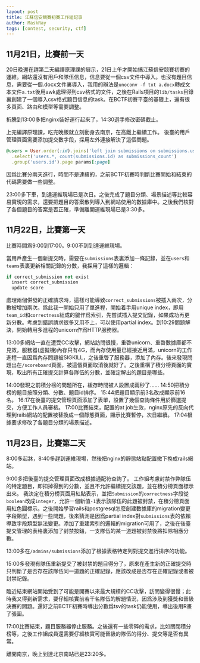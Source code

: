 ```yaml
---
layout: post
title: 江蘇信安競賽初賽工作組記事
author: MaskRay
tags: [contest, security, ctf]
---
```


## 11月21日，比賽前一天

20日晚還在趕第二天編譯原理課的展示，21日上午才開始搞江蘇信安競賽初賽的運維。網站還沒有用戶和隊伍信息，信息要從一個csv文件中導入。也沒有題目信息，需要從一個.docx文件裏導入，我用的辦法是`unoconv -f txt a.docx`轉成文本文件`a.txt`後用awk處理得到csv格式的文件，之後在Rails項目的`lib/tasks`目錄裏創建了一個導入csv格式題目信息的task。在BCTF初賽平臺的基礎上，還有很多頁面、路由和模型等需要調整。

<!-- more -->

折騰到13:00多把nginx裝好運行起來了，14:30選手修改密碼截止。

上完編譯原理課，吃完晚飯就立刻動身去南京，在高鐵上繼續工作。
後臺的用戶管理頁面需要添加提交數字段，採用左外連接解決了這個問題。
```ruby
@users = User.order(:id).joins('left join submissions on submissions.user_id = users.id')
  .select('users.*, count(submissions.id) as submissions_count')
  .group('users.id').page params[:page]
```
因爲比賽分兩天進行，時間不是連續的，之前BCTF初賽時判斷比賽開始和結束的代碼需要做一些調整。

23:00多下車，到達運維現場已是次日。之後完成了題目分類、場景描述等比較容易實現的需求，還要把題目的答案散列導入到網站使用的數據庫中。之後我們核對了各個題目的答案是否正確，準備離開運維現場已是3:30多。

## 11月22日，比賽第一天

比賽時間爲9:00到17:00。9:00不到到達運維現場。

當用戶產生一個新提交時，需要在`submissions`表裏添加一條記錄，並在`users`和`teams`表裏更新相關記錄的分數，我採用了這樣的邏輯：
```ruby
if correct_submission not exist
  insert correct_submission
  update score
```
處理兩個併發的正確請求時，這樣可能導致`correct_submissions`被插入兩次，分數被增加兩次。爲此我一開始只用了單進程，開始着手用unique index，即用`team_id`和`correctness`組成的鍵作爲索引，先嘗試插入提交記錄，如果成功再更新分數。考慮到錯誤請求很多又用不上，可以使用partial index。到10:29問題解決，開始轉用多進程的unicorn作爲HTTP服務器。

13:00多網站一直在遭受CC攻擊，網站訪問很慢，重啓unicorn、重啓數據庫都不見效，服務器(虛擬機)內存只有4G，而內存使用量已經接近用滿，unicorn的工作進程一直因爲內存問題被SIGKILL，之後重啓了服務器，添加了內存。後來發現問題出在`/scoreboard`頁面，被這個頁面取消後就好了。之後重構了積分榜頁面的實現，取出所有正確提交計算各隊伍的分數，並確定解出的題目是哪些。

14:00發現之前積分榜的問題所在，緩存時間被人設置成兩秒了……
14:50把積分榜的題目按照分類、分數、題目id排序。
15:44把題目顯示前3名改成顯示前16名。
16:17在後臺的提交管理頁面添加了表單，設置了幾個查詢條件用於篩選提交，方便工作人員審核。
17:00比賽結束，配置的at job生效，nginx原先的反向代理到rails網站的配置被替換成一個靜態頁面，顯示比賽暫停，次日繼續。
17:04根據要求修改了各題目分類的場景描述。

## 11月23日，比賽第二天

8:00多起牀，8:40多趕到運維現場，然後把nginx的靜態站點配置撤下換成rails網站。

9:00多把後臺的提交管理頁面改成根據通配符查詢了。
工作組考慮封禁作弊隊伍的特定題目，即扣掉得到的分數，並且不允許繼續提交該題，並在積分榜頁面標示出來。
我決定在積分榜頁面用紅點表示，並把`Submission`的`correctness`字段從`boolean`改成`integer`，允許一個新值`-1`表示該隊伍的此題被封禁，在積分榜頁面用紅色圓標示。之後開始學習rails和postgresql怎麼創建數據庫的migration變更字段類型，遇到一些問題，後來猜測是因爲partial index對`submissions`表的依賴導致字段類型無法變更。添加了重建索引的邏輯的migration可用了，之後在後臺提交管理的表格裏添加了封禁按鈕，一支隊伍的某一道題被封禁後將扣除相應分數。

13:00多在`/admins/submissions`添加了根據表格特定列對提交進行排序的功能。

15:00多發現有隊伍重新提交了被封禁的題目得分了，原來在產生新的正確提交時只判斷了是否存在該隊伍同一道題的正確記錄，應該改成是否存在正確記錄或者被封禁記錄。

臨近結束網站開始受到了可能是開賽以來最大規模的CC攻擊，訪問變得很慢；此時我又得到新需求，要仔細核實前若干名隊伍的解題情況，因爲涉及到獲獎和晉級決賽的問題。還好之前BCTF初賽時導出分數爲tsv的task仍能使用，導出後用R畫了張圖。

17:00比賽結束，題目服務器停止服務。之後還有一些零碎的需求，比如關閉積分榜等，之後工作組成員還需要仔細核實可能晉級的隊伍的得分、提交等是否有異常。

離開南京，晚上到達北京南站已是23:20多。
